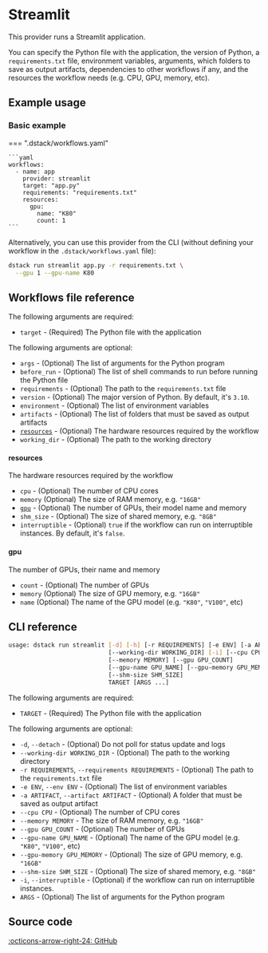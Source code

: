 # Streamlit

This provider runs a Streamlit application. 

You can specify the Python file with the application, the version of Python, a `requirements.txt` file,
environment variables, arguments, which folders to save as output artifacts, dependencies to
other workflows if any, and the resources the workflow needs (e.g. CPU, GPU, memory, etc).

## Example usage 

### Basic example

=== ".dstack/workflows.yaml"

    ```yaml
    workflows:
      - name: app
        provider: streamlit
        target: "app.py"
        requirements: "requirements.txt"
        resources:
          gpu:
            name: "K80"
            count: 1
    ```

Alternatively, you can use this provider from the CLI (without defining your workflow
in the `.dstack/workflows.yaml` file):

```bash
dstack run streamlit app.py -r requirements.txt \
  --gpu 1 --gpu-name K80 
```

[//]: # (TODO: Environment variables)

[//]: # (TODO: Resources)

## Workflows file reference

The following arguments are required:

- `target` - (Required) The Python file with the application

The following arguments are optional:

- `args` - (Optional) The list of arguments for the Python program
- `before_run` - (Optional) The list of shell commands to run before running the Python file
- `requirements` - (Optional) The path to the `requirements.txt` file
- `version` - (Optional) The major version of Python. By default, it's `3.10`.
- `environment` - (Optional) The list of environment variables 
- `artifacts` - (Optional) The list of folders that must be saved as output artifacts
- [`resources`](#resources) - (Optional) The hardware resources required by the workflow
- `working_dir` - (Optional) The path to the working directory

#### resources

The hardware resources required by the workflow

- `cpu` - (Optional) The number of CPU cores
- `memory` (Optional) The size of RAM memory, e.g. `"16GB"`
- [`gpu`](#gpu) - (Optional) The number of GPUs, their model name and memory
- `shm_size` - (Optional) The size of shared memory, e.g. `"8GB"`
- `interruptible` - (Optional) `true` if the workflow can run on interruptible instances.
    By default, it's `false`.

#### gpu

The number of GPUs, their name and memory

- `count` - (Optional) The number of GPUs
- `memory` (Optional) The size of GPU memory, e.g. `"16GB"`
- `name` (Optional) The name of the GPU model (e.g. `"K80"`, `"V100"`, etc)

## CLI reference

```bash
usage: dstack run streamlit [-d] [-h] [-r REQUIREMENTS] [-e ENV] [-a ARTIFACT]
                            [--working-dir WORKING_DIR] [-i] [--cpu CPU]
                            [--memory MEMORY] [--gpu GPU_COUNT]
                            [--gpu-name GPU_NAME] [--gpu-memory GPU_MEMORY]
                            [--shm-size SHM_SIZE]
                            TARGET [ARGS ...]
```

The following arguments are required:

- `TARGET` - (Required) The Python file with the application

The following arguments are optional:

- `-d`, `--detach` - (Optional) Do not poll for status update and logs
- `--working-dir WORKING_DIR` - (Optional) The path to the working directory
- `-r REQUIREMENTS`, `--requirements REQUIREMENTS` - (Optional) The path to the `requirements.txt` file
- `-e ENV`, `--env ENV` - (Optional) The list of environment variables 
- `-a ARTIFACT`, `--artifact ARTIFACT` - (Optional) A folder that must be saved as output artifact
- `--cpu CPU` - (Optional) The number of CPU cores
- `--memory MEMORY` - The size of RAM memory, e.g. `"16GB"`
- `--gpu GPU_COUNT` - (Optional) The number of GPUs
- `--gpu-name GPU_NAME` - (Optional) The name of the GPU model (e.g. `"K80"`, `"V100"`, etc)
- `--gpu-memory GPU_MEMORY` - (Optional) The size of GPU memory, e.g. `"16GB"`
- `--shm-size SHM_SIZE` - (Optional) The size of shared memory, e.g. `"8GB"`
- `-i`, `--interruptible` - (Optional) if the workflow can run on interruptible instances.
- `ARGS` - (Optional) The list of arguments for the Python program

[//]: # (TODO: Add --dep argument)

## Source code

[:octicons-arrow-right-24: GitHub](https://github.com/dstackai/dstack/tree/master/src/dstack/providers/streamlit)